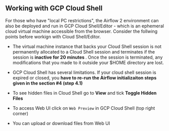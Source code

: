 ## Working with GCP Cloud Shell

For those who have "local PC restrictions", the Airflow 2 environment can also be deployed and run in GCP Cloud Shell/Editor - which is an ephemeral cloud virtual machine accessible from the browser. Consider the follwing points before workign with Cloud Shell/Editor.

- The virtual machine instance that backs your Cloud Shell session is not permanently allocated to a Cloud Shell session and terminates if the session is <strong> inactive for 20 minutes </strong>. Once the session is terminated, any modifications that you made to it outside your $HOME directory are lost.

- GCP Cloud Shell has several limitations. If your cloud shell session is expired or closed, you <strong> have to re-run the Airflow initializaiton steps given in the section #4 (step 4.1)</strong>

- To see hidden files in Cloud Shell go to <strong>View</strong> and tick <strong>Toggle Hidden Files</strong>

- To access Web UI click on `Web Preview` in GCP Cloud Shell (top right corner)

- You can upload or download files from Web UI
